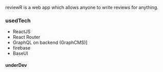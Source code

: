 reviewR is a web app which allows anyone to write reviews for anything.

### usedTech
- ReactJS
- React Router
- GraphQL on backend (GraphCMS)]
- firebase
- BaseUI

#### underDev
